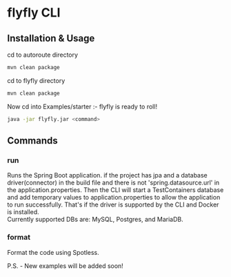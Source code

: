 # flyfly CLI

## Installation & Usage

cd to autoroute directory 

```bash
mvn clean package
```

cd to flyfly directory

```bash
mvn clean package
```

Now cd into Examples/starter :- flyfly is ready to roll!

```bash
java -jar flyfly.jar <command>
```

## Commands 

### run  

Runs the Spring Boot application. if the project has jpa and a database driver(connector) in the build file and there is not 'spring.datasource.url' in the application.properties. Then the CLI will start a TestContainers database and add temporary values to application.properties to allow the application to run successfully. That's if the driver is supported by the CLI and Docker is installed.  
Currently supported DBs are: MySQL, Postgres, and MariaDB.


### format

Format the code using Spotless.
 
P.S. - New examples will be added soon!